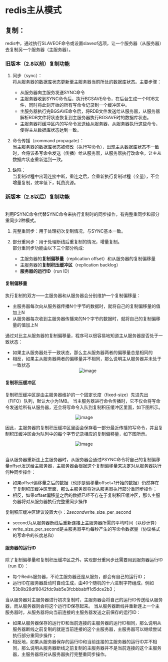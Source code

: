 # redis主从模式

## 复制：
redis中，通过执行SLAVEOF命令或设置slaveof选项，让一个服务器（从服务器）去复制另一个服务器（主服务器）。

### 旧版本（2.8以前）复制功能
1. 同步（sync）：
<br/>将从服务器的数据库状态更新至主服务器当前所处的数据库状态。主要步骤：
    * 从服务器向主服务发送SYNC命令
    * 主服务器收到SYNC命令后，执行BGSAVE命令，在后台生成一个RDB文件，同时将此刻开始的所有写命令记录到一个缓冲区中。
    * 主服务器执行完BGSAVE命令后，将RDB文件发送给从服务器，从服务器解析RDB文件将状态恢复到主服务器执行BGSAVE时的数据库状态。
    * 主服务器将缓冲区内的写命令发送给从服务器，从服务器执行这些命令，使得主从数据库状态达到一致。

2. 命令传播（command propagate）：
<br/>当主服务器的数据库状态被修改（执行写命令），出现主从数据库状态不一致时，会将该条写命令发送（传播）给从服务器，从服务器执行改命令，让主从数据库状态重新达到一致。

3. 缺陷：
<br/>当复制过程中出现连接中断，重连之后，会重新执行复制过程（全量），不会增量复制，效率低下，耗费资源。

### 新版本（2.8以后）复制功能
<br/> 利用PSYNC命令代替SYNC命令来执行复制时的同步操作，有完整重同步和部分重同步2种模式。
1. 完整重同步：用于处理初次复制情况，与SYNC基本一致。

2. 部分重同步：用于处理断线后重复制的情况，增量复制。
<br/>部分重同步功能由以下三个部分构成:
    * 主服务器的**复制偏移量**（replication offset）和从服务器的复制偏移量
    * 主服务器的**复制积压缓冲区**（replication backlog）
    * **服务器的运行ID**（run ID）
    
#### 复制偏移量
执行复制的双方——主服务器和从服务器会分别维护一个复制偏移量：
* 主服务器每次向从服务器传播N个字节的数据时，就将自己的复制偏移量的值加上N
* 从服务器每次收到主服务器传播来的N个字节的数据时，就将自己的复制偏移量的值加上N

通过对比主从服务器的复制偏移量，程序可以很容易地知道主从服务器是否处于一致状态：
* 如果主从服务器处于一致状态，那么主从服务器两者的偏移量总是相同的
* 相反，如果主从服务器两者的偏移量并不相同，那么说明主从服务器并未处于一致状态
<br/><div align=center>![image](https://github.com/WangXing17/redisNote/blob/main/redis%E4%B8%BB%E4%BB%8E%E5%A4%8D%E5%88%B6/img/%E5%A4%8D%E5%88%B6%E5%81%8F%E7%A7%BB%E9%87%8F.png)</div>
#### 复制积压缓冲区
复制积压缓冲区是由主服务器维护的一个固定长度（fixed-size）先进先出（FIFO）队列，默认大小为1MB。
当主服务器进行命令传播时，它不仅会将写命令发送给所有从服务器，还会将写命令入队到复制积压缓冲区里面，如下图所示。
<br/><div align=center>![image](https://github.com/WangXing17/redisNote/blob/main/redis%E4%B8%BB%E4%BB%8E%E5%A4%8D%E5%88%B6/img/%E5%A4%8D%E5%88%B6%E7%A7%AF%E5%8E%8B%E5%8C%BA1.png)</div>

因此，主服务器的复制积压缓冲区里面会保存着一部分最近传播的写命令，并且复制积压缓冲区会为队列中的每个字节记录相应的复制偏移量，如下图所示。
<br/><div align=center>![image](https://github.com/WangXing17/redisNote/blob/main/redis%E4%B8%BB%E4%BB%8E%E5%A4%8D%E5%88%B6/img/%E5%A4%8D%E5%88%B6%E7%A7%AF%E5%8E%8B%E5%8C%BA2.png)</div>

<br/>当从服务器重新连上主服务器时，从服务器会通过PSYNC命令将自己的复制偏移量offset发送给主服务器，主服务器会根据这个复制偏移量来决定对从服务器执行何种同步操作：
* 如果offset偏移量之后的数据（也即是偏移量offset+1开始的数据）仍然存在于复制积压缓冲区里面，那么主服务器将对从服务器执行部分重同步操作；
* 相反，如果offset偏移量之后的数据已经不存在于复制积压缓冲区，那么主服务器将对从服务器执行完整重同步操作

复制积压缓冲区建议设置大小：2*second*write_size_per_second
* second为从服务器断线后重新连接上主服务器所需的平均时间（以秒计算）
* write_size_per_second是主服务器平均每秒产生的写命令数据量（协议格式的写命令的长度总和）
#### 服务器的运行ID
除了复制偏移量和复制积压缓冲区之外，实现部分重同步还需要用到服务器运行ID（run ID）：
* 每个Redis服务器，不论主服务器还是从服务，都会有自己的运行ID；
* 运行ID在服务器启动时自动生成，由40个随机的十六进制字符组成，例如53b9b28df8042fdc9ab5e3fcbbbabff1d5dce2b3；

当从服务器对主服务器进行初次复制时，主服务器会将自己的运行ID传送给从服务器，而从服务器则会将这个运行ID保存起来。
当从服务器断线并重新连上一个主服务器时，从服务器将向当前连接的主服务器发送之前保存的运行ID：
* 如果从服务器保存的运行ID和当前连接的主服务器的运行ID相同，那么说明从服务器断线之前复制的就是当前连接的这个主服务器，主服务器可以继续尝试执行部分重同步操作；
* 相反地，如果从服务器保存的运行ID和当前连接的主服务器的运行ID并不相同，那么说明从服务器断线之前复制的主服务器并不是当前连接的这个主服务器，主服务器将对从服务器执行完整重同步操作。
